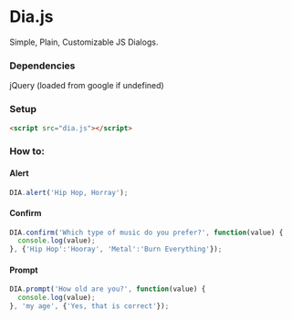 # Dia.js

Simple, Plain, Customizable JS Dialogs.

### Dependencies

jQuery (loaded from google if undefined)

### Setup

```html
<script src="dia.js"></script>
```

### How to:

#### Alert

```js
DIA.alert('Hip Hop, Horray');
```

#### Confirm

```js
DIA.confirm('Which type of music do you prefer?', function(value) {
  console.log(value);
}, {'Hip Hop':'Hooray', 'Metal':'Burn Everything'});
```

#### Prompt

```js
DIA.prompt('How old are you?', function(value) {
  console.log(value);
}, 'my age', {'Yes, that is correct'});
```
